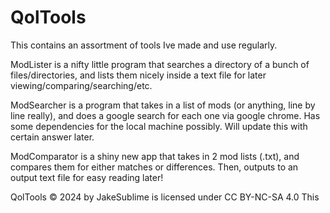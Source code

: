 ﻿# QolTools
 This contains an assortment of tools Ive made and use regularly. 

ModLister is a nifty little program that searches a directory of a bunch of files/directories, and lists them nicely inside a text file for later viewing/comparing/searching/etc. 

ModSearcher is a program that takes in a list of mods (or anything, line by line really), and does a google  search for each one via google chrome. Has some dependencies for the local machine possibly. Will update this with certain answer later.

ModComparator is a shiny new app that takes in 2 mod lists (.txt), and compares them for either matches or differences. Then, outputs to an output text file for easy reading later!

QolTools © 2024 by JakeSublime is licensed under CC BY-NC-SA 4.0 This 
